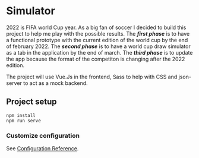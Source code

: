 # Simulator

2022 is FIFA world Cup year. As a big fan of soccer I decided to build this project to help me play with the possible results.
The **_first phase_** is to have a functional prototype with the current edition of the world cup by the end of february 2022.
The **_second phase_** is to have a world cup draw simulator as a tab in the application by the end of march.
The **_third phase_** is to update the app because the format of the competiton is changing after the 2022 edition.

The project will use Vue.Js in the frontend, Sass to help with CSS and json-server to act as a mock backend.

## Project setup

```
npm install
npm run serve
```

### Customize configuration

See [Configuration Reference](https://cli.vuejs.org/config/).
